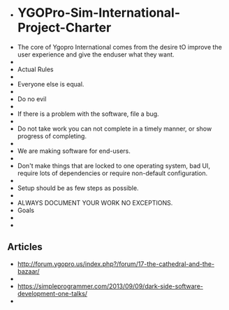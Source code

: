 - # YGOPro-Sim-International-Project-Charter
- The core of Ygopro International comes from the desire tO improve the user experience and give the enduser what they want.
- 
- Actual Rules
- 
- Everyone else is equal.
- 
- Do no evil
- 
- If there is a problem with the software, file a bug.
- 
- Do not take work you can not complete in a timely manner, or show progress of completing.
- 
- We are making software for end-users.
- 
- Don't make things that are locked to one operating system, bad UI, require lots of dependencies or require non-default configuration.
- 
- Setup should be as few steps as possible.
- 
- ALWAYS DOCUMENT YOUR WORK NO EXCEPTIONS.
- 
  Goals
- 
- 
 Articles
- 
- http://forum.ygopro.us/index.php?/forum/17-the-cathedral-and-the-bazaar/
- 
- https://simpleprogrammer.com/2013/09/09/dark-side-software-development-one-talks/
- 
